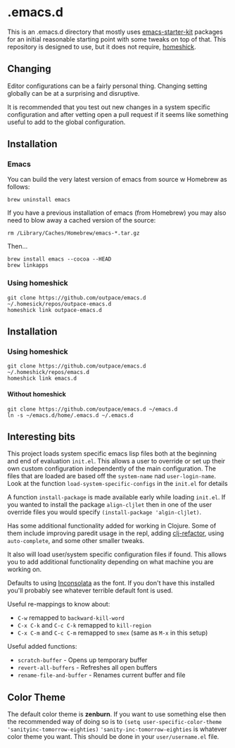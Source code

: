 # .emacs.d

This is an .emacs.d directory that mostly uses
[emacs-starter-kit](https://github.com/technomancy/emacs-starter-kit)
packages for an initial reasonable starting point with some tweaks on
top of that. This repository is designed to use, but it does not
require, [homeshick](https://github.com/andsens/homeshick).

## Changing

Editor configurations can be a fairly personal thing. Changing
setting globally can be at a surprising and disruptive.

It is recommended that you test out new changes in a system specific
configuration and after vetting open a pull request if it seems like
something useful to add to the global configuration.

## Installation

### Emacs

You can build the very latest version of emacs from source w Homebrew as follows:

    brew uninstall emacs
    
If you have a previous installation of emacs (from Homebrew) you may also need to blow away a cached version of the source:

    rm /Library/Caches/Homebrew/emacs-*.tar.gz
    
Then...

    brew install emacs --cocoa --HEAD
    brew linkapps

### Using homeshick

    git clone https://github.com/outpace/emacs.d ~/.homesick/repos/outpace-emacs.d
    homeshick link outpace-emacs.d

## Installation

### Using homeshick

    git clone https://github.com/outpace/emacs.d ~/.homeshick/repos/emacs.d
    homeshick link emacs.d

#### Without homeshick

    git clone https://github.com/outpace/emacs.d ~/emacs.d
    ln -s ~/emacs.d/home/.emacs.d ~/.emacs.d


## Interesting bits

This project loads system specific emacs lisp files both at the
beginning and end of evaluation `init.el`. This allows a user to
override or set up their own custom configuration independently of the
main configuration. The files that are loaded are based off the
`system-name` nad `user-login-name`. Look at the function
`load-system-specific-configs` in the `init.el` for details

A function `install-package` is made available early while loading
`init.el`. If you wanted to install the package `align-cljlet` then in
one of the user override files you would specify `(install-package 'algin-cljlet)`.

Has some additional functionality added for working in Clojure. Some
of them include improving paredit usage in the repl, adding
[clj-refactor](https://github.com/magnars/clj-refactor.el), using
`auto-complete`, and some other smaller tweaks.

It also will load user/system specific configuration files if found.
This allows you to add additional functionality depending on what
machine you are working on.

Defaults to using
[Inconsolata](http://levien.com/type/myfonts/inconsolata.html) as the
font. If you don't have this installed you'll probably see whatever
terrible default font is used.

Useful re-mappings to know about:
- `C-w` remapped to `backward-kill-word`
- `C-x C-k` and `C-c C-k` remapped to `kill-region`
- `C-x C-m` and `C-c C-m` remapped to `smex` (same as `M-x` in this setup)

Useful added functions:
- `scratch-buffer` - Opens up temporary buffer
- `revert-all-buffers` - Refreshes all open buffers
- `rename-file-and-buffer` - Renames current buffer and file

## Color Theme

The default color theme is **zenburn**. If you want to use something
else then the recommended way of doing so is to `(setq
user-specific-color-theme 'sanityinc-tomorrow-eighties)`
`'sanity-inc-tomorrow-eighties` is whatever color theme you want. This
should be done in your `user/username.el` file.
